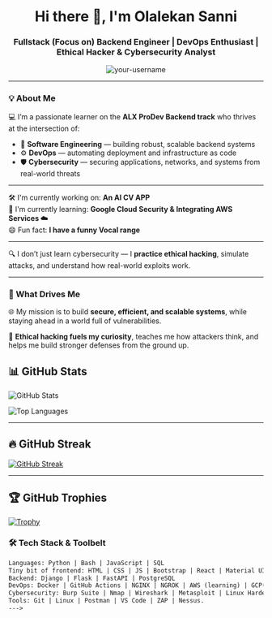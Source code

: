 <h1 align="center">Hi there 👋, I'm Olalekan Sanni</h1>
<h3 align="center">Fullstack (Focus on) Backend Engineer | DevOps Enthusiast | Ethical Hacker & Cybersecurity Analyst</h3>

<p align="center">
  <img src="https://komarev.com/ghpvc/?username=your-username&label=Profile%20views&color=0e75b6&style=flat" alt="your-username" />
</p>

---

### 💡 About Me

💻 I’m a passionate learner on the **ALX ProDev Backend track** who thrives at the intersection of:

- 🔧 **Software Engineering** — building robust, scalable backend systems
- ⚙️ **DevOps** — automating deployment and infrastructure as code
- 🛡️ **Cybersecurity** — securing applications, networks, and systems from real-world threats
---

🛠️ I'm currently working on: **An AI CV APP**  
🌱 I'm currently learning: **Google Cloud Security & Integrating AWS Services ☁️**  
😄 Fun fact: **I have a funny Vocal range**

---
🔍 I don’t just learn cybersecurity — I **practice ethical hacking**, simulate attacks, and understand how real-world exploits work.

---

### 🧭 What Drives Me

🌐 My mission is to build **secure, efficient, and scalable systems**, while staying ahead in a world full of vulnerabilities.

🧠 **Ethical hacking fuels my curiosity**, teaches me how attackers think, and helps me build stronger defenses from the ground up.


## 📊 GitHub Stats

![GitHub Stats](https://github-readme-stats.vercel.app/api?username=1magnova&show_icons=true&theme=radical&count_private=true)

![Top Languages](https://github-readme-stats.vercel.app/api/top-langs/?username=1magnova&layout=compact&theme=radical)

---

## 🔥 GitHub Streak

[![GitHub Streak](https://streak-stats.demolab.com/?user=1MAGNOVA&theme=radical)](https://git.io/streak-stats)

---

## 🏆 GitHub Trophies

[![Trophy](https://github-profile-trophy.vercel.app/?username=1MAGNOVA&theme=radical)](https://github.com/ryo-ma/github-profile-trophy)






### 🛠️ Tech Stack & Toolbelt

```html
Languages: Python | Bash | JavaScript | SQL
Tiny bit of frontend: HTML | CSS | JS | Bootstrap | React | Material UI
Backend: Django | Flask | FastAPI | PostgreSQL
DevOps: Docker | GitHub Actions | NGINX | NGROK | AWS (learning) | GCP(learning)
Cybersecurity: Burp Suite | Nmap | Wireshark | Metasploit | Linux Hardening | OWASP 
Tools: Git | Linux | Postman | VS Code | ZAP | Nessus.
--->
